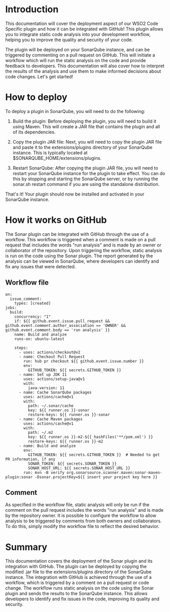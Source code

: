 # Introduction
This documentation will cover the deployment aspect of our WSO2 Code Specific plugin and how it can be integrated with GitHub! This plugin allows you to integrate static code analysis into your development workflow, helping you to improve the quality and security of your code.

The plugin will be deployed on your SonarQube instance, and can be triggered by commenting on a pull request on GitHub. This will initiate a workflow which will run the static analysis on the code and provide feedback to developers. This documentation will also cover how to interpret the results of the analysis and use them to make informed decisions about code changes. Let's get started!

# How to deploy
To deploy a plugin in SonarQube, you will need to do the following:

1. Build the plugin: Before deploying the plugin, you will need to build it using Maven. This will create a JAR file that contains the plugin and all of its dependencies.

1. Copy the plugin JAR file: Next, you will need to copy the plugin JAR file and paste it to the extensions/plugins directory of your SonarQube instance. This is typically located at $SONARQUBE_HOME/extensions/plugins.

1. Restart SonarQube: After copying the plugin JAR file, you will need to restart your SonarQube instance for the plugin to take effect. You can do this by stopping and starting the SonarQube server, or by running the sonar.sh restart command if you are using the standalone distribution.

That's it! Your plugin should now be installed and activated in your SonarQube instance.

# How it works on GitHub
The Sonar plugin can be integrated with GitHub through the use of a workflow. This workflow is triggered when a comment is made on a pull request that includes the words "run analysis" and is made by an owner or collaborator of the repository. Upon triggering the workflow, static analysis is run on the code using the Sonar plugin. The report generated by the analysis can be viewed in SonarQube, where developers can identify and fix any issues that were detected.

## Workflow file

```name: Build
on:
  issue_comment:
    types: [created]
jobs:
  build:
    concurrency: "1"
    if: ${{ github.event.issue.pull_request && github.event.comment.author_association == 'OWNER' && github.event.comment.body == 'run analysis' }}
    name: Build and analyze
    runs-on: ubuntu-latest
    
    steps:
      - uses: actions/checkout@v2
      - name: Checkout Pull Request
        run: hub pr checkout ${{ github.event.issue.number }}
        env:
          GITHUB_TOKEN: ${{ secrets.GITHUB_TOKEN }}
      - name: Set up JDK 11
        uses: actions/setup-java@v1
        with:
          java-version: 11
      - name: Cache SonarQube packages
        uses: actions/cache@v1
        with:
          path: ~/.sonar/cache
          key: ${{ runner.os }}-sonar
          restore-keys: ${{ runner.os }}-sonar
      - name: Cache Maven packages
        uses: actions/cache@v1
        with:
          path: ~/.m2
          key: ${{ runner.os }}-m2-${{ hashFiles('**/pom.xml') }}
          restore-keys: ${{ runner.os }}-m2
      - name: Build and analyze
        env:
          GITHUB_TOKEN: ${{ secrets.GITHUB_TOKEN }}  # Needed to get PR information, if any
          SONAR_TOKEN: ${{ secrets.SONAR_TOKEN }}
          SONAR_HOST_URL: ${{ secrets.SONAR_HOST_URL }}
        run: mvn -B verify org.sonarsource.scanner.maven:sonar-maven-plugin:sonar -Dsonar.projectKey=${{ insert your project key here }}
```

## Comment
As specified in the workflow file, static analysis will only be run if the comment on the pull request includes the words "run analysis" and is made by the repository owner. It is possible to configure the workflow to allow analysis to be triggered by comments from both owners and collaborators. To do this, simply modify the workflow file to reflect the desired behavior.

# Summary
This documentation covers the deployment of the Sonar plugin and its integration with GitHub. The plugin can be deployed by copying the modified .jar file to the extensions/plugins directory of the SonarQube instance. The integration with GitHub is achieved through the use of a workflow, which is triggered by a comment on a pull request or code change. The workflow runs static analysis on the code using the Sonar plugin and sends the results to the SonarQube instance. This allows developers to identify and fix issues in the code, improving its quality and security.


